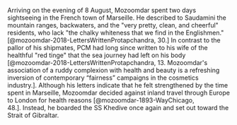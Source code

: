 Arriving on the evening of 8 August, Mozoomdar spent two days
sightseeing in the French town of Marseille. He described to Saudamini
the mountain ranges, backwaters, and the "very pretty, clean, and
cheerful" residents, who lack "the chalky whiteness that we find in the
Englishmen." [@mozoomdar-2018-LettersWrittenProtapchandra, 30.] In contrast to the pallor of his shipmates, PCM had
long since written to his wife of the healthful "red tinge" that the sea
journey had left on his body [@mozoomdar-2018-LettersWrittenProtapchandra, 13. Mozoomdar's association of a ruddy complexion with
    health and beauty is a refreshing inversion of contemporary
    “fairness” campaigns in the cosmetics industry.]. Although his letters indicate that he
felt strengthened by the time spent in Marseille, Mozoomdar decided
against inland travel through Europe to London for health
reasons [@mozoomdar-1893-WayChicago, 48.]. Instead, he boarded the SS Khedive once again and set out
toward the Strait of Gibraltar.
